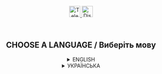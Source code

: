 <p align="center">
  <a href="https://t.me/GrenX_Studio" target="__blank">
    <img src="https://i.imgur.com/qbW4p8Y.png" width="30" height="30" title="Telegram" alt="Telegram">
  </a>
  <a href="https://discordapp.com/users/829645751248355358/" target="__blank">
    <img src="https://i.imgur.com/TFvPWEX.png" width="30" height="30" title="Discord" alt="Discord">
  </a>
</p>

<br/>

<h2 align="center">
  CHOOSE A LANGUAGE / Виберіть мову
</h2>

<details>
  <summary align="center">ENGLISH</summary>

  <h2 align="center">
    Corpses of characters
  </h2>

  <p align="center">
    <sup>1. The first search of the corpse takes some time (2.7s). <br>
2. Weapons drop, sequential numbering based on slots with the possibility of looting per cartridge. <br>
3. The corpse is automatically deleted from the server after 10 minutes. <br>
4. If the player dies again, if there is already a corpse under the player, the previously created one is deleted before the timer expires. <br>
5. The maximum number of corpses is 300 (if necessary, you can increase it in the macro, but not more than 900).
 </sup>
  </p>

  ---
  </details>

<details>
  <summary align="center">УКРАЇНСЬКА</summary>

  <h2 align="center">
    Система трупів після смерті
  </h2>

  <p align="center">
    <sup>1. Перший обшук трупа займає деякий час (2.7с). <br>
2. Випадіння зброї, послідовна номерація виходячи із слотів з можливістю лута по патрону. <br>
3. Труп автоматично видаляється через 10 хв із сервера. <br>
4. При повторній смерті якщо під гравця вже є труп, раніше створений видаляється ще до завершення таймера. <br>
5. Максимальна кількість трупів 300 (при потребі в макросі можна збільшити, тільки не більше 900).

  </sup>
  </p>

  ---
